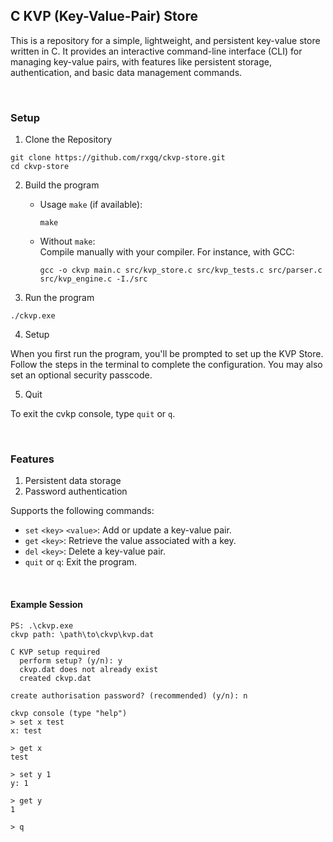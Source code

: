 ## C KVP (Key-Value-Pair) Store

This is a repository for a simple, lightweight, and persistent key-value store written in C. It provides an interactive command-line interface (CLI) for managing key-value pairs, with features like persistent storage, authentication, and basic data management commands.

<br/>

### Setup

1. Clone the Repository

```
git clone https://github.com/rxgq/ckvp-store.git
cd ckvp-store
```

2. Build the program
   - Usage `make` (if available):
        ```
        make
        ```

    - Without `make`:\
        Compile manually with your compiler. For instance, with GCC:
        ```
        gcc -o ckvp main.c src/kvp_store.c src/kvp_tests.c src/parser.c src/kvp_engine.c -I./src
        ```

3. Run the program
```
./ckvp.exe
```

4. Setup

When you first run the program, you'll be prompted to set up the KVP Store. Follow the steps in the terminal to complete the configuration. You may also set an optional security passcode.

5. Quit

To exit the cvkp console, type `quit` or `q`.

<br/>

### Features

1. Persistent data storage
2. Password authentication

Supports the following commands:
- `set` `<key>` `<value>`: Add or update a key-value pair.
- `get` `<key>`: Retrieve the value associated with a key.
- `del` `<key>`: Delete a key-value pair.
- `quit` or `q`: Exit the program.

<br/>


#### Example Session

```
PS: .\ckvp.exe
ckvp path: \path\to\ckvp\kvp.dat

C KVP setup required
  perform setup? (y/n): y
  ckvp.dat does not already exist
  created ckvp.dat
  
create authorisation password? (recommended) (y/n): n

ckvp console (type "help")
> set x test
x: test

> get x
test

> set y 1
y: 1

> get y
1

> q
```